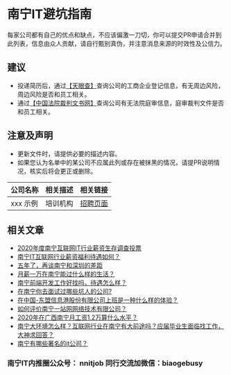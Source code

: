 # 南宁IT避坑指南

每家公司都有自己的优点和缺点，不应该偏激一刀切，你可以提交PR申请合并到此列表，信息由众人贡献，请自行甄别真伪，并注意消息来源的时效性及公信力。

## 建议

- 投递简历后，通过[【天眼查】](https://www.tianyancha.com/)查询公司的工商企业登记信息，有无周边风险，周边风险是否和员工相关。
- 通过[【中国法院裁判文书网】](https://wenshu.court.gov.cn/)查询公司有无法院庭审信息，庭审裁判文件是否和员工相关。

## 注意及声明

- 更新文件时，请提供必要的描述内容。
- 如果您认为名单中的某公司不应属此列或存在被抹黑的情况，请提PR说明情况，核实后将会更正或删除。

| 公司名称 | 相关描述| 相关链接 |
| --- | --- | --- |
| xxx 示例 | 培训机构 | [招聘页面](http://example.com)

## 相关文章

- [2020年度南宁互联网IT行业薪资生存调查投票](https://mp.weixin.qq.com/s/UUEb6hwz0kyxJ0FNWAmCow)
- [南宁IT互联网行业薪资福利待遇如何？](https://www.zhihu.com/question/433565931)
- [五年了，再谈南宁和深圳的差距](https://zhuanlan.zhihu.com/p/142617368)
- [月薪一万在南宁能过什么样的生活？](https://www.zhihu.com/question/54175558)
- [南宁前端开发工作好找吗，待遇怎么样？](https://www.zhihu.com/question/357144952)
- [在南宁你去面试过哪些坑人的公司?](https://www.zhihu.com/question/382811770)
- [在中国-东盟信息港股份有限公司上班是一种什么样的体验？](https://www.zhihu.com/question/264802602)
- [如何评价南宁一站网网络技术有限公司？](https://www.zhihu.com/question/27641494)
- [2020年在广西南宁月工资1.2万算什么水平？](https://www.zhihu.com/question/399156877)
- [南宁大环境怎么样？互联网行业在南宁有大前途吗？应届毕业生面临找工作，大神求回答？](https://www.zhihu.com/question/56500199)
- [南宁有哪些著名的it公司？](https://www.zhihu.com/question/264215051)


### 南宁IT内推圈公众号： nnitjob 同行交流加微信：biaogebusy
